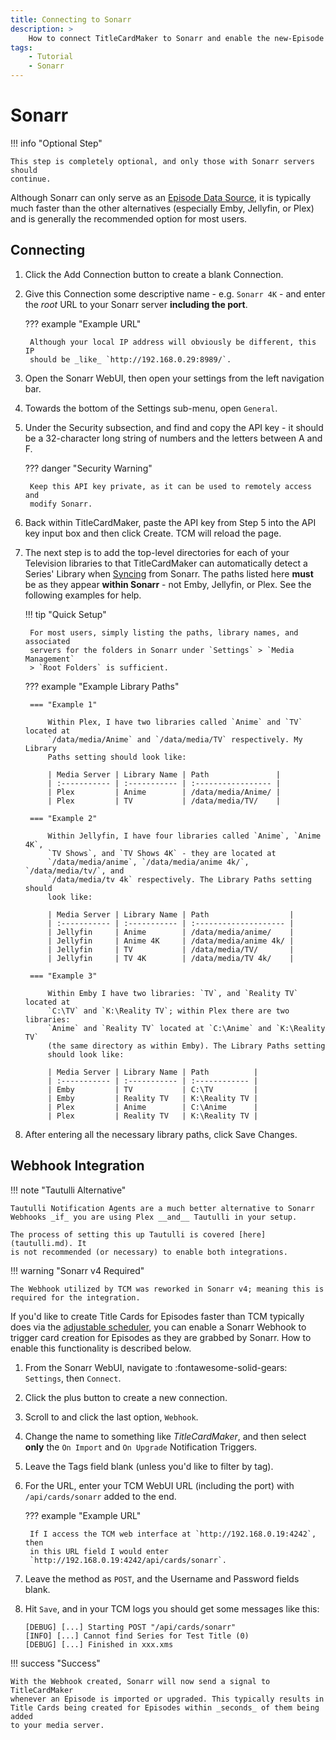 ```yaml
---
title: Connecting to Sonarr
description: >
    How to connect TitleCardMaker to Sonarr and enable the new-Episode Webhook.
tags:
    - Tutorial
    - Sonarr
---
```


# Sonarr

!!! info "Optional Step"

    This step is completely optional, and only those with Sonarr servers should
    continue.

Although Sonarr can only serve as an
[Episode Data Source](../../user_guide/settings.md#episode-data-source), it is
typically much faster than the other alternatives (especially Emby, Jellyfin, or
Plex) and is generally the recommended option for most users.

## Connecting

1. Click the <span class="example md-button">Add Connection</span> button to
create a blank Connection.

2. Give this Connection some descriptive name - e.g. `Sonarr 4K` - and enter the
_root_ URL to your Sonarr server __including the port__.

    ??? example "Example URL"

        Although your local IP address will obviously be different, this IP
        should be _like_ `http://192.168.0.29:8989/`.

3. Open the Sonarr WebUI, then open your settings from the left navigation bar.

4. Towards the bottom of the Settings sub-menu, open `General`.

5. Under the Security subsection, and find and copy the API key - it should be a
32-character long string of numbers and the letters between A and F.

    ??? danger "Security Warning"

        Keep this API key private, as it can be used to remotely access and
        modify Sonarr.

6. Back within TitleCardMaker, paste the API key from Step 5 into the API key
input box and then click <span class="example md-button">Create</span>. TCM will
reload the page.

7. The next step is to add the top-level directories for each of your Television
libraries to that TitleCardMaker can automatically detect a Series' Library when
[Syncing](../first_sync/sonarr.md) from Sonarr. The paths listed here __must__
be as they appear __within Sonarr__ - not Emby, Jellyfin, or Plex. See the
following examples for help.

    !!! tip "Quick Setup"

        For most users, simply listing the paths, library names, and associated
        servers for the folders in Sonarr under `Settings` > `Media Management`
        > `Root Folders` is sufficient.

    ??? example "Example Library Paths"

        === "Example 1"

            Within Plex, I have two libraries called `Anime` and `TV` located at
            `/data/media/Anime` and `/data/media/TV` respectively. My Library
            Paths setting should look like:

            | Media Server | Library Name | Path               |
            | :----------- | :----------- | :----------------- |
            | Plex         | Anime        | /data/media/Anime/ |
            | Plex         | TV           | /data/media/TV/    |

        === "Example 2"

            Within Jellyfin, I have four libraries called `Anime`, `Anime 4K`,
            `TV Shows`, and `TV Shows 4K` - they are located at
            `/data/media/anime`, `/data/media/anime 4k/`, `/data/media/tv/`, and
            `/data/media/tv 4k` respectively. The Library Paths setting should
            look like:

            | Media Server | Library Name | Path                  |
            | :----------- | :----------- | :-------------------- |
            | Jellyfin     | Anime        | /data/media/anime/    |
            | Jellyfin     | Anime 4K     | /data/media/anime 4k/ |
            | Jellyfin     | TV           | /data/media/TV/       |
            | Jellyfin     | TV 4K        | /data/media/TV 4k/    |

        === "Example 3"

            Within Emby I have two libraries: `TV`, and `Reality TV` located at
            `C:\TV` and `K:\Reality TV`; within Plex there are two libraries:
            `Anime` and `Reality TV` located at `C:\Anime` and `K:\Reality TV`
            (the same directory as within Emby). The Library Paths setting
            should look like:

            | Media Server | Library Name | Path          |
            | :----------- | :----------- | :------------ |
            | Emby         | TV           | C:\TV         |
            | Emby         | Reality TV   | K:\Reality TV |
            | Plex         | Anime        | C:\Anime      |
            | Plex         | Reality TV   | K:\Reality TV |

8. After entering all the necessary library paths, click
<span class="example md-button">Save Changes</span>.

## Webhook Integration

!!! note "Tautulli Alternative"

    Tautulli Notification Agents are a much better alternative to Sonarr
    Webhooks _if_ you are using Plex __and__ Tautulli in your setup.

    The process of setting this up Tautulli is covered [here](tautulli.md). It
    is not recommended (or necessary) to enable both integrations.

!!! warning "Sonarr v4 Required"

    The Webhook utilized by TCM was reworked in Sonarr v4; meaning this is
    required for the integration.

If you'd like to create Title Cards for Episodes faster than TCM typically does
via the [adjustable scheduler](../scheduler.md), you can enable a Sonarr Webhook
to trigger card creation for Episodes as they are grabbed by Sonarr. How to
enable this functionality is described below.

1. From the Sonarr WebUI, navigate to :fontawesome-solid-gears: `Settings`, then
`Connect`.

2. Click the plus button to create a new connection.

3. Scroll to and click the last option, `Webhook`.

4. Change the name to something like _TitleCardMaker_, and then select __only__
the `On Import` and `On Upgrade` Notification Triggers.

5. Leave the Tags field blank (unless you'd like to filter by tag).

6. For the URL, enter your TCM WebUI URL (including the port) with
`/api/cards/sonarr` added to the end.

    ??? example "Example URL"

        If I access the TCM web interface at `http://192.168.0.19:4242`, then
        in this URL field I would enter
        `http://192.168.0.19:4242/api/cards/sonarr`.

7. Leave the method as `POST`, and the Username and Password fields blank.

8. Hit `Save`, and in your TCM logs you should get some messages like this:

    ```
    [DEBUG] [...] Starting POST "/api/cards/sonarr"
    [INFO] [...] Cannot find Series for Test Title (0)
    [DEBUG] [...] Finished in xxx.xms
    ```

!!! success "Success"

    With the Webhook created, Sonarr will now send a signal to TitleCardMaker
    whenever an Episode is imported or upgraded. This typically results in
    Title Cards being created for Episodes within _seconds_ of them being added
    to your media server.
